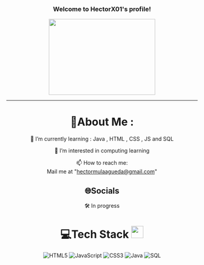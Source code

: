 <h3 align="center">
  Welcome to HectorX01's profile!
</h3>
<p align="center">
  <img src="https://media1.tenor.com/m/5Lh6_-ENKZYAAAAd/dragonismgifs-dimden.gif" height="200" width="280">
</p>

---
<div align="center">
  
# 💫About Me :
  
🌱 I’m currently learning : Java , HTML , CSS , JS and SQL

  👯 I’m interested in computing learning

  📫 How to reach me:  
  Mail me at "hectormulaagueda@gmail.com" 

## 🌐Socials
  🛠️ In progress

# 💻Tech Stack <img src = "https://media2.giphy.com/media/QssGEmpkyEOhBCb7e1/giphy.gif?cid=ecf05e47a0n3gi1bfqntqmob8g9aid1oyj2wr3ds3mg700bl&rid=giphy.gif" width = 32px> 
![HTML5](https://img.shields.io/badge/html5-%23E34F26.svg?style=for-the-badge&logo=html5&logoColor=white) ![JavaScript](https://img.shields.io/badge/javascript-%23323330.svg?style=for-the-badge&logo=javascript&logoColor=%23F7DF1E) ![CSS3](https://img.shields.io/badge/css3-%231572B6.svg?style=for-the-badge&logo=css3&logoColor=white) ![Java](https://img.shields.io/badge/Java-ED8B00.svg?style=for-the-badge&logo=java&logoColor=white) ![SQL](https://img.shields.io/badge/SQL-4479A1.svg?style=for-the-badge&logo=mysql&logoColor=white)
